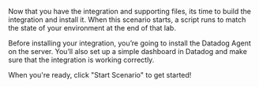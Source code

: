 Now that you have the integration and supporting files, its time to build the integration and install it. When this scenario starts, a script runs to match the state of your environment at the end of that lab.

Before installing your integration, you’re going to install the Datadog Agent on the server. You’ll also set up a simple dashboard in Datadog and make sure that the integration is working correctly.

When you're ready, click "Start Scenario" to get started!